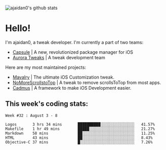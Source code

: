 ![ajaidan0's github stats](https://github-readme-stats.vercel.app/api?username=ajaidan0&count_private=true&show_icons=true)

# Hello!

I'm ajaidan0, a tweak developer. I'm currently a part of two teams:

- [Capsule](https://github.com/capsule-development) | A new, revolutionized package manager for iOS
- [Aurora Tweaks](https://github.com/official-aurora) | A tweak development team

Here are my most maintained projects:

- [Mavalry](https://github.com/ajaidan0/mavalry) | The ultimate iOS Customization tweak.
- [NoMoreScrollstoTop](https://github.com/ajaidan0/nomorescrollstotop) | A tweak to remove scrollsToTop from most apps.
- [Cadmus](https://github.com/official-aurora/cadmus) | A framework to make iOS Development easier.



## This week's coding stats:
<!--START_SECTION:waka-->
```text
Week #32 : August 3 - 8

Logos       3 hrs 34 mins       ██████████░░░░░░░░░░░░░░░   41.57% 
Makefile    1 hr 49 mins        █████░░░░░░░░░░░░░░░░░░░░   21.27% 
Markdown    58 mins             ██░░░░░░░░░░░░░░░░░░░░░░░   11.25% 
HTML        43 mins             ██░░░░░░░░░░░░░░░░░░░░░░░   8.43% 
Objective-C 37 mins             █░░░░░░░░░░░░░░░░░░░░░░░░   7.26%
```
<!--END_SECTION:waka-->

